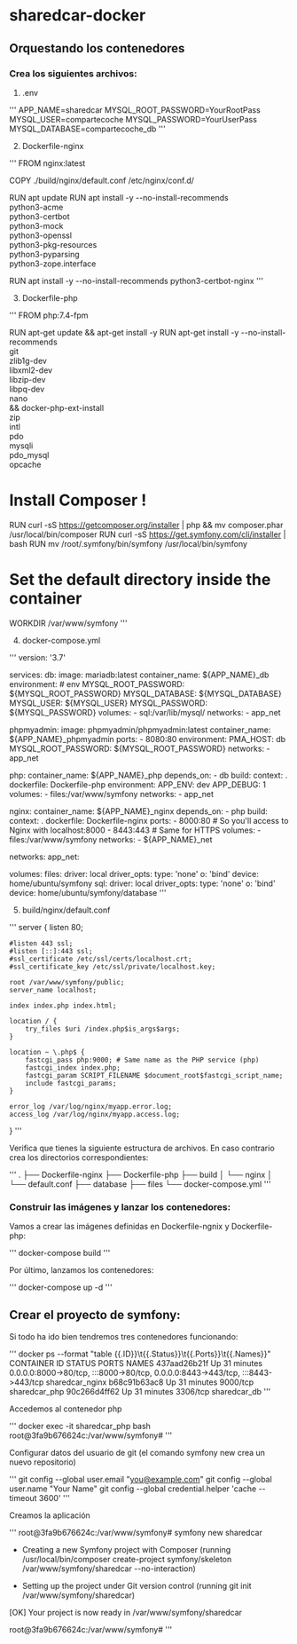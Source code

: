 # sharedcar-docker

## Orquestando los contenedores

### Crea los siguientes archivos:

1. .env

'''
APP_NAME=sharedcar
MYSQL_ROOT_PASSWORD=YourRootPass
MYSQL_USER=compartecoche
MYSQL_PASSWORD=YourUserPass
MYSQL_DATABASE=compartecoche_db
'''

2. Dockerfile-nginx

'''
FROM nginx:latest

COPY ./build/nginx/default.conf /etc/nginx/conf.d/

RUN apt update
RUN apt install -y --no-install-recommends \
        python3-acme \
        python3-certbot \
        python3-mock  \
        python3-openssl \
        python3-pkg-resources \
        python3-pyparsing \
        python3-zope.interface

RUN apt install -y --no-install-recommends python3-certbot-nginx
'''

3. Dockerfile-php

'''
FROM php:7.4-fpm

RUN apt-get update && apt-get install -y
RUN apt-get install -y --no-install-recommends \
        git \
        zlib1g-dev \
        libxml2-dev \
        libzip-dev \
        libpq-dev \
        nano \
    && docker-php-ext-install \
        zip \
        intl \
        pdo \
        mysqli \
        pdo_mysql \
        opcache
# Install Composer !
RUN curl -sS https://getcomposer.org/installer | php && mv composer.phar /usr/local/bin/composer
RUN curl -sS https://get.symfony.com/cli/installer | bash
RUN mv /root/.symfony/bin/symfony /usr/local/bin/symfony

# Set the default directory inside the container
WORKDIR /var/www/symfony
'''

4. docker-compose.yml

'''
version: '3.7'

services:
  db:
    image: mariadb:latest
    container_name: ${APP_NAME}_db
    environment: # env
      MYSQL_ROOT_PASSWORD: ${MYSQL_ROOT_PASSWORD}
      MYSQL_DATABASE: ${MYSQL_DATABASE}
      MYSQL_USER: ${MYSQL_USER}
      MYSQL_PASSWORD: ${MYSQL_PASSWORD}
    volumes:
      - sql:/var/lib/mysql/
    networks:
      - app_net

  phpmyadmin:
    image: phpmyadmin/phpmyadmin:latest
    container_name: ${APP_NAME}_phpmyadmin
    ports:
      - 8080:80
    environment:
      PMA_HOST: db
      MYSQL_ROOT_PASSWORD: ${MYSQL_ROOT_PASSWORD}
    networks:
      - app_net

  php:
    container_name: ${APP_NAME}_php
    depends_on:
      - db
    build:
      context: .
      dockerfile: Dockerfile-php
    environment:
      APP_ENV: dev
      APP_DEBUG: 1
    volumes:
      - files:/var/www/symfony
    networks:
      - app_net

  nginx:
    container_name: ${APP_NAME}_nginx
    depends_on:
      - php
    build:
      context: .
      dockerfile: Dockerfile-nginx
    ports:
      - 8000:80 # So you'll access to Nginx with localhost:8000
      - 8443:443 # Same for HTTPS
      volumes:
      - files:/var/www/symfony
    networks:
      - ${APP_NAME}_net

networks:
  app_net:

volumes:
  files:
    driver: local
    driver_opts:
      type: 'none'
      o: 'bind'
      device: home/ubuntu/symfony
  sql:
    driver: local
    driver_opts:
      type: 'none'
      o: 'bind'
      device: home/ubuntu/symfony/database
'''

5. build/nginx/default.conf

'''
server {
    listen 80;

    #listen 443 ssl;
    #listen [::]:443 ssl;
    #ssl_certificate /etc/ssl/certs/localhost.crt;
    #ssl_certificate_key /etc/ssl/private/localhost.key;

    root /var/www/symfony/public;
    server_name localhost;

    index index.php index.html;

    location / {
        try_files $uri /index.php$is_args$args;
    }

    location ~ \.php$ {
        fastcgi_pass php:9000; # Same name as the PHP service (php)
        fastcgi_index index.php;
        fastcgi_param SCRIPT_FILENAME $document_root$fastcgi_script_name;
        include fastcgi_params;
    }

    error_log /var/log/nginx/myapp.error.log;
    access_log /var/log/nginx/myapp.access.log;
}
'''

Verifica que tienes la siguiente estructura de archivos. En caso contrario crea los directorios correspondientes:

'''
.
├── Dockerfile-nginx
├── Dockerfile-php
├── build
│   └── nginx
│       └── default.conf
├── database
├── files
└── docker-compose.yml
'''

### Construir las imágenes y lanzar los contenedores:

Vamos a crear las imágenes definidas en Dockerfile-ngnix y Dockerfile-php:

'''
docker-compose build
'''

Por último, lanzamos los contenedores:

'''
docker-compose up -d
'''

## Crear el proyecto de symfony:

Si todo ha ido bien tendremos tres contenedores funcionando:

'''
docker ps --format "table {{.ID}}\t{{.Status}}\t{{.Ports}}\t{{.Names}}"
CONTAINER ID   STATUS          PORTS                                                                        NAMES
437aad26b21f   Up 31 minutes   0.0.0.0:8000->80/tcp, :::8000->80/tcp, 0.0.0.0:8443->443/tcp, :::8443->443/tcp    sharedcar_nginx
b68c91b63ac8   Up 31 minutes   9000/tcp                                                                          sharedcar_php
90c266d4ff62   Up 31 minutes   3306/tcp                                                                          sharedcar_db
'''

Accedemos al contenedor php

'''
docker exec -it sharedcar_php bash
root@3fa9b676624c:/var/www/symfony#
'''

Configurar datos del usuario de git (el comando symfony new crea un nuevo repositorio)

'''
git config --global user.email "you@example.com"
git config --global user.name "Your Name"
git config --global credential.helper 'cache --timeout 3600'
'''

Creamos la aplicación

'''
root@3fa9b676624c:/var/www/symfony# symfony new sharedcar
* Creating a new Symfony project with Composer
  (running /usr/local/bin/composer create-project symfony/skeleton /var/www/symfony/sharedcar  --no-interaction)

* Setting up the project under Git version control
  (running git init /var/www/symfony/sharedcar)


 [OK] Your project is now ready in /var/www/symfony/sharedcar

root@3fa9b676624c:/var/www/symfony#
'''
